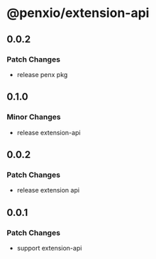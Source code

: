 # @penxio/extension-api

## 0.0.2

### Patch Changes

- release penx pkg

## 0.1.0

### Minor Changes

- release extension-api

## 0.0.2

### Patch Changes

- release extension api

## 0.0.1

### Patch Changes

- support extension-api
